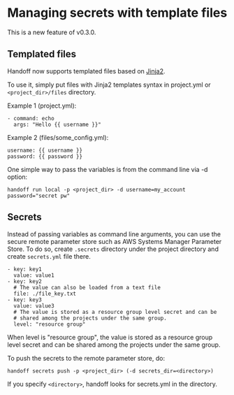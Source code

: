 # Managing secrets with template files

This is a new feature of v0.3.0.

## Templated files

Handoff now supports templated files based on
[Jinja2](https://jinja.palletsprojects.com/).

To use it, simply put files with Jinja2 templates syntax in
project.yml or `<project_dir>/files` directory.

Example 1 (project.yml):
```
- command: echo
  args: "Hello {{ username }}"
```

Example 2 (files/some_config.yml):
```
username: {{ username }}
password: {{ password }}
```

One simple way to pass the variables is from the command line via -d option:

```
handoff run local -p <project_dir> -d username=my_account password="secret pw"
```

## Secrets

Instead of passing variables as command line arguments, you can use the
secure remote parameter store such as AWS Systems Manager Parameter Store.
To do so, create `.secrets` directory under the project directory and
create `secrets.yml` file there.

```
- key: key1
  value: value1
- key: key2
  # The value can also be loaded from a text file
  file: ./file_key.txt
- key: key3
  value: value3
  # The value is stored as a resource group level secret and can be
  # shared among the projects under the same group.
  level: "resource group"
```

When level is "resource group", the value is stored as a resource group level
secret and can be shared among the projects under the same group.

To push the secrets to the remote parameter store, do:

```
handoff secrets push -p <project_dir> (-d secrets_dir=<directory>)
```

If you specify `<directory>`, handoff looks for secrets.yml in the directory.
